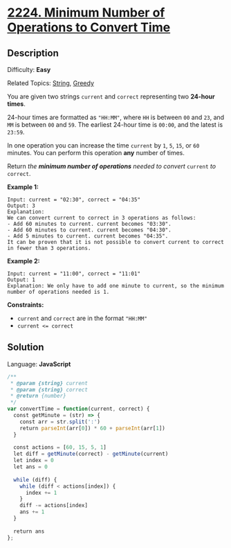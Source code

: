 # [2224\. Minimum Number of Operations to Convert Time](https://leetcode.com/problems/minimum-number-of-operations-to-convert-time/)

## Description

Difficulty: **Easy**  

Related Topics: [String](https://leetcode.com/tag/string/), [Greedy](https://leetcode.com/tag/greedy/)


You are given two strings `current` and `correct` representing two **24-hour times**.

24-hour times are formatted as `"HH:MM"`, where `HH` is between `00` and `23`, and `MM` is between `00` and `59`. The earliest 24-hour time is `00:00`, and the latest is `23:59`.

In one operation you can increase the time `current` by `1`, `5`, `15`, or `60` minutes. You can perform this operation **any** number of times.

Return _the **minimum number of operations** needed to convert_ `current` _to_ `correct`.

**Example 1:**

```
Input: current = "02:30", correct = "04:35"
Output: 3
Explanation:
We can convert current to correct in 3 operations as follows:
- Add 60 minutes to current. current becomes "03:30".
- Add 60 minutes to current. current becomes "04:30".
- Add 5 minutes to current. current becomes "04:35".
It can be proven that it is not possible to convert current to correct in fewer than 3 operations.
```

**Example 2:**

```
Input: current = "11:00", correct = "11:01"
Output: 1
Explanation: We only have to add one minute to current, so the minimum number of operations needed is 1.
```

**Constraints:**

*   `current` and `correct` are in the format `"HH:MM"`
*   `current <= correct`


## Solution

Language: **JavaScript**

```javascript
/**
 * @param {string} current
 * @param {string} correct
 * @return {number}
 */
var convertTime = function(current, correct) {
  const getMinute = (str) => {
    const arr = str.split(':')
    return parseInt(arr[0]) * 60 + parseInt(arr[1])
  }
  
  const actions = [60, 15, 5, 1]
  let diff = getMinute(correct) - getMinute(current)
  let index = 0
  let ans = 0
  
  while (diff) {
    while (diff < actions[index]) {
      index += 1
    }
    diff -= actions[index]
    ans += 1
  }
  
  return ans
};
```